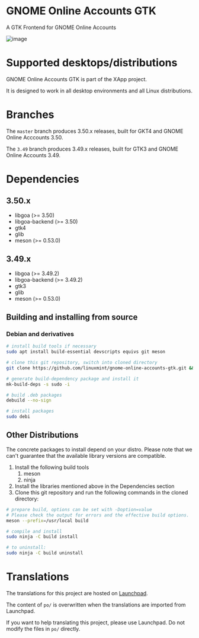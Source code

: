 # GNOME Online Accounts GTK

A GTK Frontend for GNOME Online Accounts

![image](https://i.imgur.com/8eq39QC.png)

# Supported desktops/distributions

GNOME Online Accounts GTK is part of the XApp project.

It is designed to work in all desktop environments and all Linux distributions.

# Branches

The `master` branch produces 3.50.x releases, built for GKT4 and GNOME Online Acccounts 3.50.

The `3.49` branch produces 3.49.x releases, built for GTK3 and GNOME Online Accounts 3.49.

# Dependencies

## 3.50.x

- libgoa (>= 3.50)
- libgoa-backend (>= 3.50)
- gtk4
- glib
- meson (>= 0.53.0)

## 3.49.x

- libgoa (>= 3.49.2)
- libgoa-backend (>= 3.49.2)
- gtk3
- glib
- meson (>= 0.53.0)

## Building and installing from source

### Debian and derivatives

```bash
# install build tools if necessary
sudo apt install build-essential devscripts equivs git meson

# clone this git repository, switch into cloned directory
git clone https://github.com/linuxmint/gnome-online-accounts-gtk.git && cd gnome-online-accounts-gtk

# generate build-dependency package and install it
mk-build-deps -s sudo -i

# build .deb packages
debuild --no-sign

# install packages
sudo debi
```

## Other Distributions

The concrete packages to install depend on your distro.
Please note that we can't guarantee that the available library versions are compatible.

1. Install the following build tools
   1. meson
   2. ninja
2. Install the libraries mentioned above in the Dependencies section
3. Clone this git repository and run the following commands in the cloned directory:

```bash
# prepare build, options can be set with -Doption=value
# Please check the output for errors and the effective build options.
meson --prefix=/usr/local build

# compile and install
sudo ninja -C build install

# to uninstall:
sudo ninja -C build uninstall
```

# Translations

The translations for this project are hosted on [Launchpad](https://translations.launchpad.net/linuxmint/latest/+pots/gnome-online-accounts-gtk).

The content of `po/` is overwritten when the translations are imported from Launchpad.

If you want to help translating this project, please use Launchpad. Do not modify the files in `po/` directly.

